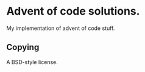 # Advent of code solutions.

My implementation of advent of code stuff.

## Copying

A BSD-style license.
